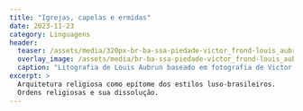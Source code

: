 ```yaml
---
title: "Igrejas, capelas e ermidas"
date: 2023-11-23
category: Linguagens
header:
  teaser: /assets/media/320px-br-ba-ssa-piedade-victor_frond-louis_aubrun-1858.jpg
  overlay_image: /assets/media/br-ba-ssa-piedade-victor_frond-louis_aubrun-1858.jpg
  caption: "Litografia de Louis Aubrun baseado em fotografia de Victor Frond, Igreja da Piedade, Salvador, 1858"
excerpt: >
  Arquitetura religiosa como epítome dos estilos luso-brasileiros.
  Ordens religiosas e sua dissolução.
---
```

